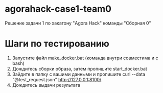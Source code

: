 # agorahack-case1-team0
Решение задачи 1 по хакатону "Agora Hack" команды "Сборная 0"

# Шаги по тестированию
1) Запустите файл make_docker.bat (команда внутри совместима и с bash)
2) Дождитесь сборки образа, затем пропишите start_docker.bat
3) Зайдите в папку с вашими данными и пропишите curl --data "@test_request.json" http://127.0.0.1:8100/
4) Дождитесь выдачи результата
